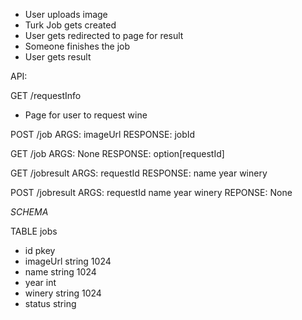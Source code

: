 - User uploads image
- Turk Job gets created
- User gets redirected to page for result
- Someone finishes the job
- User gets result

API:

GET /requestInfo
  - Page for user to request wine

POST /job
  ARGS:
    imageUrl
  RESPONSE:
    jobId

GET /job
  ARGS: None
  RESPONSE:
    option[requestId]

GET /jobresult
  ARGS:
    requestId
  RESPONSE:
    name
    year
    winery

POST /jobresult
  ARGS:
    requestId
    name
    year
    winery
  REPONSE:
    None

*SCHEMA*

TABLE jobs
  - id pkey
  - imageUrl string 1024
  - name string 1024
  - year int
  - winery string 1024
  - status string
